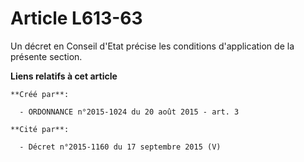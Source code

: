 # Article L613-63

Un décret en Conseil d'Etat précise les conditions d'application de la présente section.

**Liens relatifs à cet article**

	**Créé par**:

	  - ORDONNANCE n°2015-1024 du 20 août 2015 - art. 3

	**Cité par**:

	  - Décret n°2015-1160 du 17 septembre 2015 (V)
